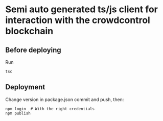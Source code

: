 # Semi auto generated ts/js client for interaction with the crowdcontrol blockchain

## Before deploying

Run
```shell
tsc
```

## Deployment

Change version in package.json commit and push, then:
```shell
npm login  # With the right credentials
npm publish
```